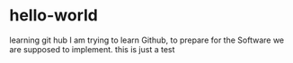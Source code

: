 # hello-world
learning git hub
I am trying to learn Github, to prepare for the Software we are supposed to implement.
this is just a test
